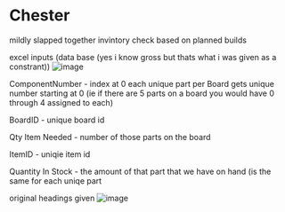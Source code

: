 # Chester
mildly slapped together invintory check based on planned builds

excel inputs (data base (yes i know gross but thats what i was given as a constrant))
![image](https://user-images.githubusercontent.com/60269765/133912981-eff21f76-7815-4aac-b3d3-507e9da446ab.png)

ComponentNumber - index at 0 each unique part per Board gets unique number starting at 0 (ie if there are 5 parts on a board you would have 0 through 4 assigned to each)

BoardID - unique board id

Qty Item Needed - number of those parts on the board

ItemID - uniqie item id

Quantity In Stock - the amount of that part that we have on hand (is the same for each uniqe part

original headings given
![image](https://user-images.githubusercontent.com/60269765/133912912-fc735e26-401c-4967-8fee-4c270877b3e7.png)
